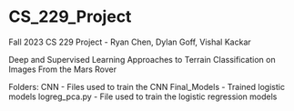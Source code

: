 # CS_229_Project
Fall 2023 CS 229 Project - Ryan Chen, Dylan Goff, Vishal Kackar

Deep and Supervised Learning Approaches to Terrain Classification on Images From the Mars Rover

Folders:
CNN - Files used to train the CNN
Final_Models - Trained logistic models
logreg_pca.py - File used to train the logistic regression models
